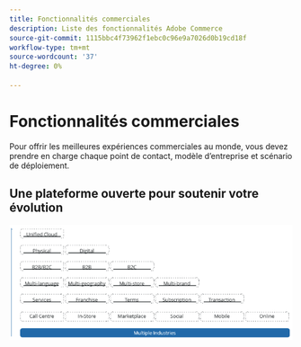 ```yaml
---
title: Fonctionnalités commerciales
description: Liste des fonctionnalités Adobe Commerce
source-git-commit: 1115bbc4f73962f1ebc0c96e9a7026d0b19cd18f
workflow-type: tm+mt
source-wordcount: '37'
ht-degree: 0%

---
```



# Fonctionnalités commerciales

Pour offrir les meilleures expériences commerciales au monde, vous devez prendre en charge chaque point de contact, modèle d’entreprise et scénario de déploiement.

## Une plateforme ouverte pour soutenir votre évolution

![La valeur de la technologie commerciale](../../assets/playbooks/commerce-features.png)
